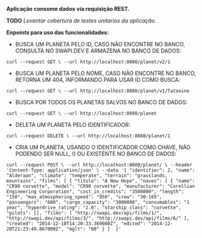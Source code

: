 **Aplicação consome dados via requisição REST.**

**TODO**  *Levantar cobertura de testes unitarios da aplicação.*

**Enpoints para uso das funcionalidades:**

* BUSCA UM PLANETA PELO ID, CASO NÃO ENCONTRE NO BANCO, CONSULTA NO SWAPI.DEV E ARMAZENA NO BANCO DE DADOS:

`curl --request GET \
  --url http://localhost:8080/planet/v2/1`
  
* BUSCA UM PLANETA PELO NOME, CASO NÃO ENCONTRE NO BANCO, RETORNA UM 404, INFORMANDO PARA USAR ID COMO BUSCA:

`curl --request GET \
  --url http://localhost:8080/planet/v1/Tatooine`
  
  
* BUSCA POR TODOS OS PLANETAS SALVOS NO BANCO DE DADOS:

`curl --request GET \
  --url http://localhost:8080/planet`


* DELETA UM PLANETA PELO IDENTIFICADOR:

`curl --request DELETE \
  --url http://localhost:8080/planet/1`


* CRIA UM PLANETA, USANDO O IDENTIFICADOR COMO CHAVE, NÃO PODENDO SER NULL, 0 OU EXISTENTE NO BANCO DE DADOS:

`curl --request POST \
  --url http://localhost:8080/planet/ \
  --header 'Content-Type: application/json' \
  --data '{
	  "identifier": 2,
    "name": "Alderaan",
    "climate": "temperate",
    "terrain": "grasslands, mountains",
    "films": [
      {
        "titulo": "A New Hope",
        "naves": [
          {
            "name": "CR90 corvette",
            "model": "CR90 corvette",
            "manufacturer": "Corellian Engineering Corporation",
            "cost_in_credits": "3500000",
            "length": "150",
            "max_atmosphering_speed": "950",
            "crew": "30-165",
            "passengers": "600",
            "cargo_capacity": "3000000",
            "consumables": "1 year",
            "hyperdrive_rating": "2.0",
            "starship_class": "corvette",
            "pilots": [],
            "films": [
              "http://swapi.dev/api/films/1/",
              "http://swapi.dev/api/films/3/",
              "http://swapi.dev/api/films/6/"
            ],
            "created": "2014-12-10T14:20:33.369000Z",
            "edited": "2014-12-20T21:23:49.867000Z",
            "mglt": "60"
          }
        ] 
     }'`
